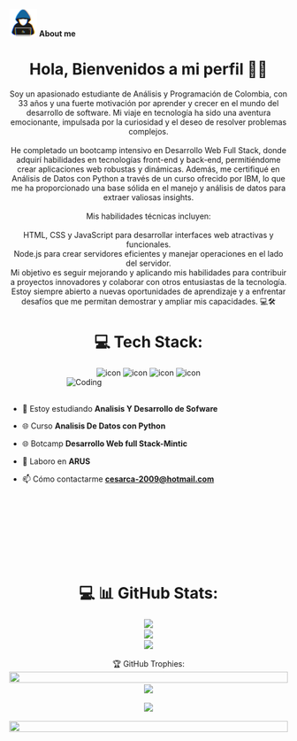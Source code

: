 
 <picture><img src = "https://github.com/0xAbdulKhalid/0xAbdulKhalid/raw/main/assets/mdImages/about_me.gif" width = 50px></picture> **About me** <h1 align="center"> Hola, Bienvenidos a mi perfil 👋🏼</h1> 
<p align="center"> Soy un apasionado estudiante de Análisis y Programación de Colombia, con 33 años y una fuerte motivación por aprender y crecer en el mundo del desarrollo de software. Mi viaje en tecnología ha sido una aventura emocionante, impulsada por la curiosidad y el deseo de resolver problemas complejos.<br><br>He completado un bootcamp intensivo en Desarrollo Web Full Stack, donde adquirí habilidades en tecnologías front-end y back-end, permitiéndome crear aplicaciones web robustas y dinámicas. Además, me certifiqué en Análisis de Datos con Python a través de un curso ofrecido por IBM, lo que me ha proporcionado una base sólida en el manejo y análisis de datos para extraer valiosas insights.<br><br>Mis habilidades técnicas incluyen:<br><br>HTML, CSS y JavaScript para desarrollar interfaces web atractivas y funcionales.<br>Node.js para crear servidores eficientes y manejar operaciones en el lado del servidor.<br>Mi objetivo es seguir mejorando y aplicando mis habilidades para contribuir a proyectos innovadores y colaborar con otros entusiastas de la tecnología. Estoy siempre abierto a nuevas oportunidades de aprendizaje y a enfrentar desafíos que me permitan demostrar y ampliar mis capacidades. 💻🛠️</p>



<h1 align="center">💻 Tech Stack:</h1>
<div 
align="center">
   <img src="https://techstack-generator.vercel.app/js-icon.svg" alt="icon"width="50" height="50" />
      <img src="https://techstack-generator.vercel.app/python-icon.svg" alt="icon" width="50" height="50" />
       <img src="https://techstack-generator.vercel.app/mysql-icon.svg" alt="icon" width="50" height="50" />
        <img src="https://techstack-generator.vercel.app/github-icon.svg" alt="icon" width="50" height="50" />

  


</div>

<img align="right" alt="Coding" width="400" src="https://user-images.githubusercontent.com/74038190/229223263-cf2e4b07-2615-4f87-9c38-e37600f8381a.gif">
<br><br>

- 📱  Estoy estudiando **Analisis Y Desarrollo de Sofware**

- 🌐  Curso **Analisis De Datos con Python**

- 🌐  Botcamp **Desarrollo Web full Stack-Mintic**
  
- 🔭 Laboro en **ARUS**

- 📫 Cómo contactarme **cesarca-2009@hotmail.com**
<br> <br>
<br> <br>

<br> <br>
<br> <br>
<h1 align="center">💻  📊 GitHub Stats:</h1>

<div
  align="center">
  
![](https://github-readme-stats.vercel.app/api?username=cesar2106&theme=ocean_dark&hide_border=false&include_all_commits=true&count_private=true)<br/>
![](https://github-readme-streak-stats.herokuapp.com/?user=cesar2106&theme=ocean_dark&hide_border=false)<br/>
![](https://github-readme-stats.vercel.app/api/top-langs/?username=cesar2106&theme=ocean_dark&hide_border=false&include_all_commits=true&count_private=true&layout=compact)

</div>

<div 

<h1 align="center">  🏆 GitHub Trophies:</h1>
<img src="https://i.imgur.com/dBaSKWF.gif" height="20" width="100%">

<div 

![](https://github-profile-trophy.vercel.app/?username=cesar2106&theme=radical&no-frame=false&no-bg=false&margin-w=4)
</div>


<div 
align="center">
  
[![](https://visitcount.itsvg.in/api?id=cesar2106&icon=0&color=12)](https://visitcount.itsvg.in)

</div>
<img src="https://i.imgur.com/dBaSKWF.gif" height="20" width="100%">



